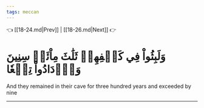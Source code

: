 ```yaml
---
tags: meccan
---
```


👈 [[18-24.md|Prev]] | [[18-26.md|Next]] 👉

# وَلَبِثُواْ فِي كَهۡفِهِمۡ ثَلَٰثَ مِاْئَةٖ سِنِينَ وَٱزۡدَادُواْ تِسۡعٗا

And they remained in their cave for three hundred years and exceeded by nine

---

